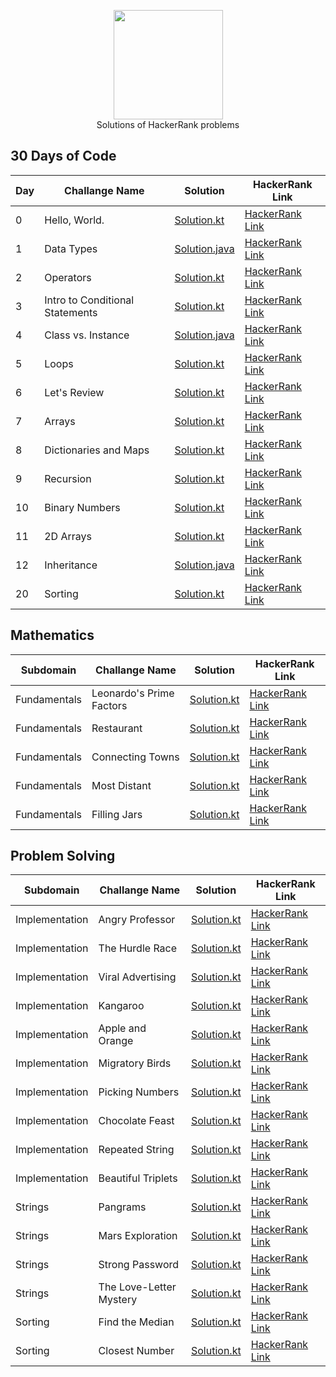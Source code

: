 <p align="center">
    <a href="https://www.hackerrank.com/eneskayiklik">
        <img height=175 src="https://hrcdn.net/hackerrank/assets/styleguide/logo_wordmark-13074b67abceb42ce8fd38bdeaac6926.svg">
    </a>
    <br>Solutions of HackerRank problems
</p>

## 30 Days of Code
| Day | Challange Name | Solution | HackerRank Link |
|-----|----------------|----------|-----------------|
|  0  |Hello, World. |[Solution.kt](https://github.com/Enes-Kayiklik/HackerRank-Solutions/blob/master/src/thirtydayofcode/HelloWorld.kt)|[HackerRank Link](https://www.hackerrank.com/challenges/30-hello-world/problem)|
|  1  |Data Types|[Solution.java](https://github.com/Enes-Kayiklik/HackerRank-Solutions/blob/master/src/thirtydayofcode/DataTypes.java)|[HackerRank Link](https://www.hackerrank.com/challenges/30-data-types/problem)|
|  2  |Operators|[Solution.kt](https://github.com/Enes-Kayiklik/HackerRank-Solutions/blob/master/src/thirtydayofcode/Operators.kt)|[HackerRank Link](https://www.hackerrank.com/challenges/30-operators/problem)|
|  3  |Intro to Conditional Statements|[Solution.kt](https://github.com/Enes-Kayiklik/HackerRank-Solutions/blob/master/src/thirtydayofcode/ConditionalStatements.kt)|[HackerRank Link](https://www.hackerrank.com/challenges/30-conditional-statements/problem)|
|  4  |Class vs. Instance|[Solution.java](https://github.com/Enes-Kayiklik/HackerRank-Solutions/blob/master/src/thirtydayofcode/ClassVsInstance.java)|[HackerRank Link](https://www.hackerrank.com/challenges/30-class-vs-instance/problem)|
|  5  |Loops|[Solution.kt](https://github.com/Enes-Kayiklik/HackerRank-Solutions/blob/master/src/thirtydayofcode/Loops.kt)|[HackerRank Link](https://www.hackerrank.com/challenges/30-loops/problem)|
|  6  |Let's Review|[Solution.kt](https://github.com/Enes-Kayiklik/HackerRank-Solutions/blob/master/src/thirtydayofcode/LetsReview.kt)|[HackerRank Link](https://www.hackerrank.com/challenges/30-review-loop/problem)|
|  7  |Arrays|[Solution.kt](https://github.com/Enes-Kayiklik/HackerRank-Solutions/blob/master/src/thirtydayofcode/Arrays.kt)|[HackerRank Link](https://www.hackerrank.com/challenges/30-arrays/problem)|
|  8  |Dictionaries and Maps|[Solution.kt](https://github.com/Enes-Kayiklik/HackerRank-Solutions/blob/master/src/thirtydayofcode/DictionariesAndMaps.kt)|[HackerRank Link](https://www.hackerrank.com/challenges/30-dictionaries-and-maps/problem)|
|  9  |Recursion|[Solution.kt](https://github.com/Enes-Kayiklik/HackerRank-Solutions/blob/master/src/thirtydayofcode/Recursion.kt)|[HackerRank Link](https://www.hackerrank.com/challenges/30-recursion/problem)|
|  10  | Binary Numbers|[Solution.kt](https://github.com/Enes-Kayiklik/HackerRank-Solutions/blob/master/src/thirtydayofcode/BinaryNumbers.kt)|[HackerRank Link](https://www.hackerrank.com/challenges/30-binary-numbers/problem)|
|  11  | 2D Arrays|[Solution.kt](https://github.com/Enes-Kayiklik/HackerRank-Solutions/blob/master/src/thirtydayofcode/2DArray.kt)|[HackerRank Link](https://www.hackerrank.com/challenges/30-2d-arrays/problem)|
|  12  | Inheritance|[Solution.java](https://github.com/Enes-Kayiklik/HackerRank-Solutions/blob/master/src/thirtydayofcode/Inheritance.java)|[HackerRank Link](https://www.hackerrank.com/challenges/30-inheritance/problem)|
|  20  | Sorting|[Solution.kt](https://github.com/Enes-Kayiklik/HackerRank-Solutions/blob/master/src/thirtydayofcode/Sorting.kt)|[HackerRank Link](https://www.hackerrank.com/challenges/30-sorting/problem)|

## Mathematics
| Subdomain | Challange Name | Solution | HackerRank Link |
|-----|----------------|----------|-----------------|
|  Fundamentals  |Leonardo's Prime Factors |[Solution.kt](https://github.com/Enes-Kayiklik/HackerRank-Solutions/blob/master/src/mathematics/fundamentals/LeonardsPrimeFactor.kt)|[HackerRank Link](https://www.hackerrank.com/challenges/leonardo-and-prime/problem)|
|  Fundamentals  |Restaurant |[Solution.kt](https://github.com/Enes-Kayiklik/HackerRank-Solutions/blob/master/src/mathematics/fundamentals/Restaurant.kt)|[HackerRank Link](https://www.hackerrank.com/challenges/restaurant/problem)|
|  Fundamentals  |Connecting Towns |[Solution.kt](https://github.com/Enes-Kayiklik/HackerRank-Solutions/blob/master/src/mathematics/fundamentals/ConnectingTowns.kt)|[HackerRank Link](https://www.hackerrank.com/challenges/connecting-towns/problem)|
|  Fundamentals  |Most Distant |[Solution.kt](https://github.com/Enes-Kayiklik/HackerRank-Solutions/blob/master/src/mathematics/fundamentals/MostDistant.kt)|[HackerRank Link](https://www.hackerrank.com/challenges/most-distant/problem)|
|  Fundamentals  |Filling Jars |[Solution.kt](https://github.com/Enes-Kayiklik/HackerRank-Solutions/blob/master/src/mathematics/fundamentals/FillingJars.kt)|[HackerRank Link](https://www.hackerrank.com/challenges/filling-jars/problem)|

## Problem Solving
| Subdomain | Challange Name | Solution | HackerRank Link |
|-----|----------------|----------|-----------------|
|  Implementation  |Angry Professor  |[Solution.kt](https://github.com/Enes-Kayiklik/HackerRank-Solutions/blob/master/src/problemsolving/implementation/AngryProfessor.kt)|[HackerRank Link](https://www.hackerrank.com/challenges/angry-professor/problem)|
|  Implementation  |The Hurdle Race |[Solution.kt](https://github.com/Enes-Kayiklik/HackerRank-Solutions/blob/master/src/problemsolving/implementation/TheHurdleRace.kt)|[HackerRank Link](https://www.hackerrank.com/challenges/the-hurdle-race/problem)|
|  Implementation  |Viral Advertising |[Solution.kt](https://github.com/Enes-Kayiklik/HackerRank-Solutions/blob/master/src/problemsolving/implementation/ViralAdvertising.kt)|[HackerRank Link](https://www.hackerrank.com/challenges/strange-advertising/problem)|
|  Implementation  |Kangaroo |[Solution.kt](https://github.com/Enes-Kayiklik/HackerRank-Solutions/blob/master/src/problemsolving/implementation/Kangaroo.kt)|[HackerRank Link](https://www.hackerrank.com/challenges/kangaroo/problem)|
|  Implementation  |Apple and Orange |[Solution.kt](https://github.com/Enes-Kayiklik/HackerRank-Solutions/blob/master/src/problemsolving/implementation/AppleAndOrange.kt)|[HackerRank Link](https://www.hackerrank.com/challenges/apple-and-orange/problem)|
|  Implementation  |Migratory Birds |[Solution.kt](https://github.com/Enes-Kayiklik/HackerRank-Solutions/blob/master/src/problemsolving/implementation/MigratoryBirds.kt)|[HackerRank Link](https://www.hackerrank.com/challenges/migratory-birds/problem)|
|  Implementation  |Picking Numbers |[Solution.kt](https://github.com/Enes-Kayiklik/HackerRank-Solutions/blob/master/src/problemsolving/implementation/PickingNumbers.kt)|[HackerRank Link](https://www.hackerrank.com/challenges/picking-numbers/problem)|
|  Implementation  |Chocolate Feast |[Solution.kt](https://github.com/Enes-Kayiklik/HackerRank-Solutions/blob/master/src/problemsolving/implementation/ChocolateFeast.kt)|[HackerRank Link](https://www.hackerrank.com/challenges/chocolate-feast/problem)|
|  Implementation  |Repeated String |[Solution.kt](https://github.com/Enes-Kayiklik/HackerRank-Solutions/blob/master/src/problemsolving/implementation/RepeatedString.kt)|[HackerRank Link](https://www.hackerrank.com/challenges/repeated-string/problem)|
|  Implementation  |Beautiful Triplets |[Solution.kt](https://github.com/Enes-Kayiklik/HackerRank-Solutions/blob/master/src/problemsolving/implementation/BeautifulTriplets.kt)|[HackerRank Link](https://www.hackerrank.com/challenges/beautiful-triplets/problem)|
|  Strings  |Pangrams |[Solution.kt](https://github.com/Enes-Kayiklik/HackerRank-Solutions/blob/master/src/problemsolving/strings/Pangrams.kt)|[HackerRank Link](https://www.hackerrank.com/challenges/pangrams/problem)|
|  Strings  |Mars Exploration |[Solution.kt](https://github.com/Enes-Kayiklik/HackerRank-Solutions/blob/master/src/problemsolving/strings/MarsExploration.kt)|[HackerRank Link](https://www.hackerrank.com/challenges/mars-exploration/problem)|
|  Strings  |Strong Password |[Solution.kt](https://github.com/Enes-Kayiklik/HackerRank-Solutions/blob/master/src/problemsolving/strings/StrongPassword.kt)|[HackerRank Link](https://www.hackerrank.com/challenges/strong-password/problem)|
|  Strings  |The Love-Letter Mystery |[Solution.kt](https://github.com/Enes-Kayiklik/HackerRank-Solutions/blob/master/src/problemsolving/strings/TheLove-LetterMystery.kt)|[HackerRank Link](https://www.hackerrank.com/challenges/the-love-letter-mystery/problem)|
|  Sorting  |Find the Median |[Solution.kt](https://github.com/Enes-Kayiklik/HackerRank-Solutions/blob/master/src/problemsolving/sorting/FindTheMedian.kt)|[HackerRank Link](https://www.hackerrank.com/challenges/find-the-median/problem)|
|  Sorting  |Closest Number |[Solution.kt](https://github.com/Enes-Kayiklik/HackerRank-Solutions/blob/master/src/problemsolving/sorting/ClosestNumbers.kt)|[HackerRank Link](https://www.hackerrank.com/challenges/closest-numbers/problem)|
